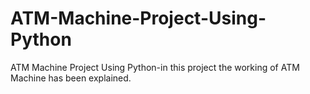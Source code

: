 # ATM-Machine-Project-Using-Python
ATM Machine Project Using Python-in this project the working of ATM Machine has been explained.
